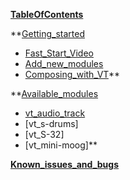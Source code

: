 **[TableOfContents](TableOfContents.md)**

**[Getting\_started](Getting_started.md)
  * [Fast\_Start\_Video](Fast_Start_Video.md)
  * [Add\_new\_modules](Add_new_modules.md)
  * [Composing\_with\_VT](Composing_with_VT.md)**

**[Available\_modules](Available_modules.md)
  * [vt\_audio\_track](Vt_Audio_track.md)
  * [vt\_s-drums]
  * [vt\_S-32]
  * [vt\_mini-moog]**

**[Known\_issues\_and\_bugs](Known_issues_and_bugs.md)**
